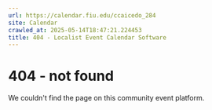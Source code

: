 ```yaml
---
url: https://calendar.fiu.edu/ccaicedo_284
site: Calendar
crawled_at: 2025-05-14T18:47:21.224453
title: 404 - Localist Event Calendar Software
---
```


# 404 - not found
We couldn't find the page on this community event platform.
